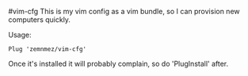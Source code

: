 #vim-cfg
This is my vim config as a vim bundle, so I can provision new computers quickly.

Usage:

```nvim
Plug 'zemnmez/vim-cfg'
```

Once it's installed it will probably complain, so do 'PlugInstall' after.
